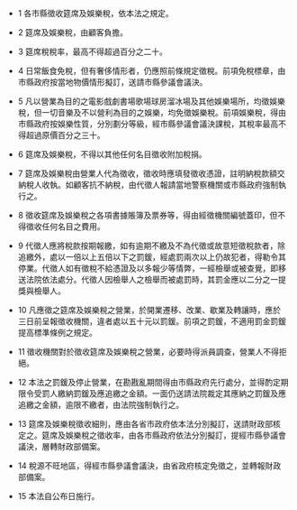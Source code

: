 * 1 各市縣徵收筵席及娛樂稅，依本法之規定。

* 2 筵席及娛樂稅，由顧客負擔。

* 3 筵席稅稅率，最高不得超過百分之二十。

* 4 日常飯食免稅，但有奢侈情形者，仍應照前條規定徵稅。前項免稅標章，由市縣政府按當地物價情形擬訂，送請市縣參議會議決。

* 5 凡以營業為目的之電影戲劇書場歌場球房溜冰場及其他娛樂場所，均徵娛樂稅，但一切音樂及不以營利為目的之娛樂，均免徵娛樂稅。前項娛樂稅，得由市縣政府按娛樂性質，分別劃分等級，經市縣參議會議決課稅，其稅率最高不得超過原價百分之三十。

* 6 筵席及娛樂稅，不得以其他任何名目徵收附加稅捐。

* 7 筵席及娛樂稅由營業人代為徵收，徵收時應填發徵收憑證，註明納稅款額交納稅人收執。如顧客抗不納稅，由代徵人報請當地警察機關或市縣政府強制執行之。

* 8 徵收筵席及娛樂稅之各項書據賬簿及票券等，得由經徵機關編號蓋印，但不得徵收任何名目之費用。

* 9 代徵人應將稅款按期報繳，如有逾期不繳及不為代徵或故意短徵稅款者，除追繳外，處以一倍以上五倍以下之罰鍰，經處罰兩次以上仍故犯者，得勒令其停業。代徵人如有徵稅不給憑證及以多報少等情弊，一經檢舉或被查覺，即移送法院依法處分。代徵人因檢舉人之檢舉而被處罰時，其罰金應以二分之一提獎與檢舉人。

* 10 凡應徵之筵席及娛樂稅之營業，於開業遷移、改業、歇業及轉讓時，應於三日前呈報徵收機關，違者處以五十元以罰鍰。前項之罰鍰，不適用罰金罰鍰提高標準條例之規定。

* 11 徵收機關對於徵收筵席及娛樂稅之營業，必要時得派員調查，營業人不得拒絕。

* 12 本法之罰鍰及停止營業，在勘戡亂期間得由市縣政府先行處分，並得酌定期限令受罰人繳納罰鍰及應追繳之金額。一面仍送請法院裁定其應納之罰鍰及應追繳之金額，逾限不繳者，由法院強制執行之。

* 13 筵席及娛樂稅徵收細則，應由各省市政府依本法分別擬訂，送請財政部核定之。筵席及娛樂稅之徵收率，由各市縣政府依法分別擬訂，提經市縣參議會議決，層轉財政部備案。

* 14 稅源不旺地區，得經市縣參議會議決，由省政府核定免徵之，並轉報財政部備案。

* 15 本法自公布日施行。


